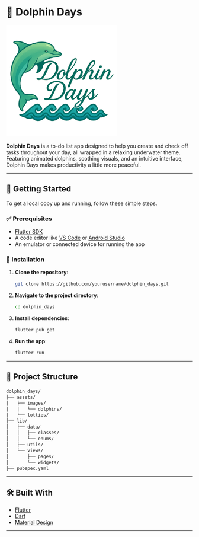 # 🐬 Dolphin Days

<img src="assets/images/TitleLogo.png" alt="Dolphin Days Logo" width="300" />


**Dolphin Days** is a to-do list app designed to help you create and check off tasks throughout your day, all wrapped in a relaxing underwater theme. Featuring animated dolphins, soothing visuals, and an intuitive interface, Dolphin Days makes productivity a little more peaceful.

---

## 🚀 Getting Started

To get a local copy up and running, follow these simple steps.

### ✅ Prerequisites

- [Flutter SDK](https://flutter.dev/docs/get-started/install)
- A code editor like [VS Code](https://code.visualstudio.com/) or [Android Studio](https://developer.android.com/studio)
- An emulator or connected device for running the app

### 🔧 Installation

1. **Clone the repository**:
   ```bash
   git clone https://github.com/yourusername/dolphin_days.git
   ```

2. **Navigate to the project directory**:
   ```bash
   cd dolphin_days
   ```

3. **Install dependencies**:
   ```bash
   flutter pub get
   ```

4. **Run the app**:
   ```bash
   flutter run
   ```

---

## 📁 Project Structure

```plaintext
dolphin_days/
├── assets/
│   ├── images/
│   │   └── dolphins/
│   └── lotties/
├── lib/
│   ├── data/
│   │   ├── classes/
│   │   └── enums/
│   ├── utils/
│   └── views/
│       ├── pages/
│       └── widgets/
├── pubspec.yaml
```

---

## 🛠️ Built With

- [Flutter](https://flutter.dev/)
- [Dart](https://dart.dev/)
- [Material Design](https://m3.material.io/)

---